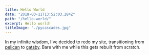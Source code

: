 ```yaml
---
title: Hello World
date: "2018-03-11T13:52:03.284Z"
path: "/hello-world/"
excerpt: Hello world!
titleImage: "./pycascades.jpg"
---
```


In my infinite wisdom, I've decided to redo my site, transitioning from [pelican](https://blog.getpelican.com/) to [gatsby](https://www.gatsbyjs.org). Bare with me while this gets rebuilt from scratch.
